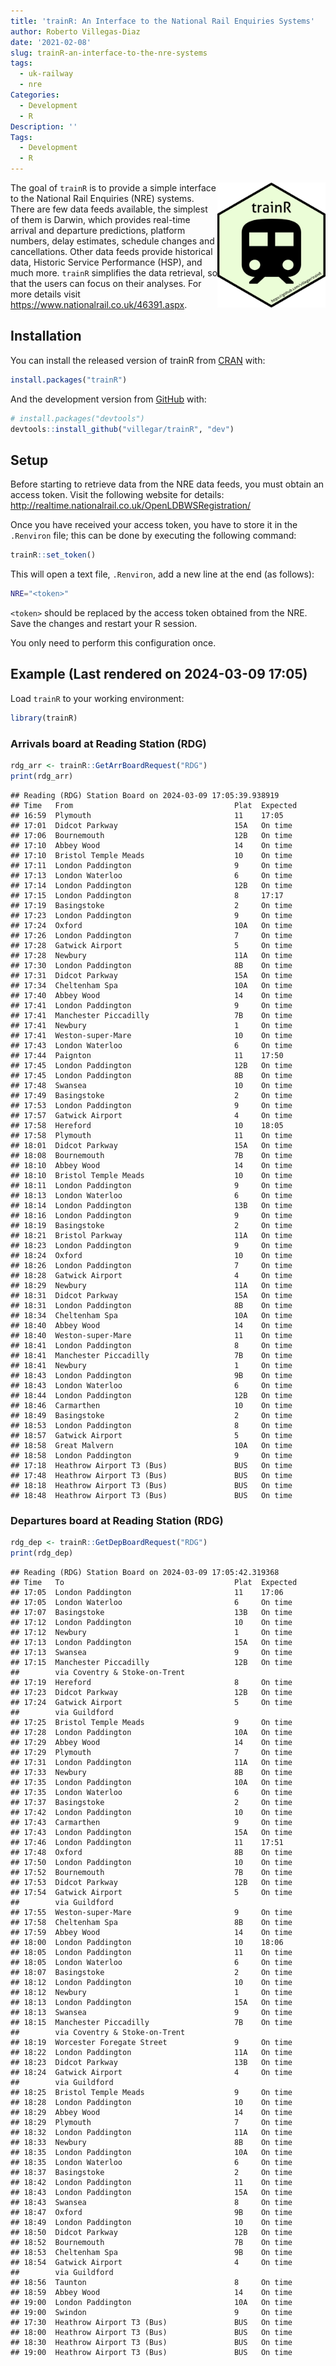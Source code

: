 ```yaml
---
title: 'trainR: An Interface to the National Rail Enquiries Systems'
author: Roberto Villegas-Diaz
date: '2021-02-08'
slug: trainR-an-interface-to-the-nre-systems
tags:
  - uk-railway
  - nre
Categories:
  - Development
  - R
Description: ''
Tags:
  - Development
  - R
---
```


<img src="https://raw.githubusercontent.com/villegar/trainR/main/inst/images/logo.png" alt="logo" align="right" height=200px/>

The goal of `trainR` is to provide a simple interface to the 
National Rail Enquiries (NRE) systems. There are few data feeds 
available, the simplest of them is Darwin, which provides real-time 
arrival and departure predictions, platform numbers, delay estimates, 
schedule changes and cancellations. Other data feeds provide historical 
data, Historic Service Performance (HSP), and much more. `trainR` 
simplifies the data retrieval, so that the users can focus on their 
analyses. For more details visit 
https://www.nationalrail.co.uk/46391.aspx.

## Installation

You can install the released version of trainR from [CRAN](https://CRAN.R-project.org) with:

``` r
install.packages("trainR")
```

And the development version from [GitHub](https://github.com/) with:

``` r
# install.packages("devtools")
devtools::install_github("villegar/trainR", "dev")
```

## Setup
Before starting to retrieve data from the NRE data feeds, you must obtain an access token. 
Visit the following website for details: http://realtime.nationalrail.co.uk/OpenLDBWSRegistration/

Once you have received your access token, you have to store it in the `.Renviron` file; this can be 
done by executing the following command:


```r
trainR::set_token()
```

This will open a text file, `.Renviron`, add a new line at the end (as follows):

```bash
NRE="<token>"
```

`<token>` should be replaced by the access token obtained from the NRE. Save the changes and restart 
your R session.

You only need to perform this configuration once.

## Example (Last rendered on 2024-03-09 17:05)

Load `trainR` to your working environment:

```r
library(trainR)
```

### Arrivals board at Reading Station (RDG)


```r
rdg_arr <- trainR::GetArrBoardRequest("RDG")
print(rdg_arr)
```

```
## Reading (RDG) Station Board on 2024-03-09 17:05:39.938919
## Time   From                                    Plat  Expected
## 16:59  Plymouth                                11    17:05
## 17:01  Didcot Parkway                          15A   On time
## 17:06  Bournemouth                             12B   On time
## 17:10  Abbey Wood                              14    On time
## 17:10  Bristol Temple Meads                    10    On time
## 17:11  London Paddington                       9     On time
## 17:13  London Waterloo                         6     On time
## 17:14  London Paddington                       12B   On time
## 17:15  London Paddington                       8     17:17
## 17:19  Basingstoke                             2     On time
## 17:23  London Paddington                       9     On time
## 17:24  Oxford                                  10A   On time
## 17:26  London Paddington                       7     On time
## 17:28  Gatwick Airport                         5     On time
## 17:28  Newbury                                 11A   On time
## 17:30  London Paddington                       8B    On time
## 17:31  Didcot Parkway                          15A   On time
## 17:34  Cheltenham Spa                          10A   On time
## 17:40  Abbey Wood                              14    On time
## 17:41  London Paddington                       9     On time
## 17:41  Manchester Piccadilly                   7B    On time
## 17:41  Newbury                                 1     On time
## 17:41  Weston-super-Mare                       10    On time
## 17:43  London Waterloo                         6     On time
## 17:44  Paignton                                11    17:50
## 17:45  London Paddington                       12B   On time
## 17:45  London Paddington                       8B    On time
## 17:48  Swansea                                 10    On time
## 17:49  Basingstoke                             2     On time
## 17:53  London Paddington                       9     On time
## 17:57  Gatwick Airport                         4     On time
## 17:58  Hereford                                10    18:05
## 17:58  Plymouth                                11    On time
## 18:01  Didcot Parkway                          15A   On time
## 18:08  Bournemouth                             7B    On time
## 18:10  Abbey Wood                              14    On time
## 18:10  Bristol Temple Meads                    10    On time
## 18:11  London Paddington                       9     On time
## 18:13  London Waterloo                         6     On time
## 18:14  London Paddington                       13B   On time
## 18:16  London Paddington                       9     On time
## 18:19  Basingstoke                             2     On time
## 18:21  Bristol Parkway                         11A   On time
## 18:23  London Paddington                       9     On time
## 18:24  Oxford                                  10    On time
## 18:26  London Paddington                       7     On time
## 18:28  Gatwick Airport                         4     On time
## 18:29  Newbury                                 11A   On time
## 18:31  Didcot Parkway                          15A   On time
## 18:31  London Paddington                       8B    On time
## 18:34  Cheltenham Spa                          10A   On time
## 18:40  Abbey Wood                              14    On time
## 18:40  Weston-super-Mare                       11    On time
## 18:41  London Paddington                       8     On time
## 18:41  Manchester Piccadilly                   7B    On time
## 18:41  Newbury                                 1     On time
## 18:43  London Paddington                       9B    On time
## 18:43  London Waterloo                         6     On time
## 18:44  London Paddington                       12B   On time
## 18:46  Carmarthen                              10    On time
## 18:49  Basingstoke                             2     On time
## 18:53  London Paddington                       8     On time
## 18:57  Gatwick Airport                         5     On time
## 18:58  Great Malvern                           10A   On time
## 18:58  London Paddington                       9     On time
## 17:18  Heathrow Airport T3 (Bus)               BUS   On time
## 17:48  Heathrow Airport T3 (Bus)               BUS   On time
## 18:18  Heathrow Airport T3 (Bus)               BUS   On time
## 18:48  Heathrow Airport T3 (Bus)               BUS   On time
```

### Departures board at Reading Station (RDG)


```r
rdg_dep <- trainR::GetDepBoardRequest("RDG")
print(rdg_dep)
```

```
## Reading (RDG) Station Board on 2024-03-09 17:05:42.319368
## Time   To                                      Plat  Expected
## 17:05  London Paddington                       11    17:06
## 17:05  London Waterloo                         6     On time
## 17:07  Basingstoke                             13B   On time
## 17:12  London Paddington                       10    On time
## 17:12  Newbury                                 1     On time
## 17:13  London Paddington                       15A   On time
## 17:13  Swansea                                 9     On time
## 17:15  Manchester Piccadilly                   12B   On time
##        via Coventry & Stoke-on-Trent           
## 17:19  Hereford                                8     On time
## 17:23  Didcot Parkway                          12B   On time
## 17:24  Gatwick Airport                         5     On time
##        via Guildford                           
## 17:25  Bristol Temple Meads                    9     On time
## 17:28  London Paddington                       10A   On time
## 17:29  Abbey Wood                              14    On time
## 17:29  Plymouth                                7     On time
## 17:31  London Paddington                       11A   On time
## 17:33  Newbury                                 8B    On time
## 17:35  London Paddington                       10A   On time
## 17:35  London Waterloo                         6     On time
## 17:37  Basingstoke                             2     On time
## 17:42  London Paddington                       10    On time
## 17:43  Carmarthen                              9     On time
## 17:43  London Paddington                       15A   On time
## 17:46  London Paddington                       11    17:51
## 17:48  Oxford                                  8B    On time
## 17:50  London Paddington                       10    On time
## 17:52  Bournemouth                             7B    On time
## 17:53  Didcot Parkway                          12B   On time
## 17:54  Gatwick Airport                         5     On time
##        via Guildford                           
## 17:55  Weston-super-Mare                       9     On time
## 17:58  Cheltenham Spa                          8B    On time
## 17:59  Abbey Wood                              14    On time
## 18:00  London Paddington                       10    18:06
## 18:05  London Paddington                       11    On time
## 18:05  London Waterloo                         6     On time
## 18:07  Basingstoke                             2     On time
## 18:12  London Paddington                       10    On time
## 18:12  Newbury                                 1     On time
## 18:13  London Paddington                       15A   On time
## 18:13  Swansea                                 9     On time
## 18:15  Manchester Piccadilly                   7B    On time
##        via Coventry & Stoke-on-Trent           
## 18:19  Worcester Foregate Street               9     On time
## 18:22  London Paddington                       11A   On time
## 18:23  Didcot Parkway                          13B   On time
## 18:24  Gatwick Airport                         4     On time
##        via Guildford                           
## 18:25  Bristol Temple Meads                    9     On time
## 18:28  London Paddington                       10    On time
## 18:29  Abbey Wood                              14    On time
## 18:29  Plymouth                                7     On time
## 18:32  London Paddington                       11A   On time
## 18:33  Newbury                                 8B    On time
## 18:35  London Paddington                       10A   On time
## 18:35  London Waterloo                         6     On time
## 18:37  Basingstoke                             2     On time
## 18:42  London Paddington                       11    On time
## 18:43  London Paddington                       15A   On time
## 18:43  Swansea                                 8     On time
## 18:47  Oxford                                  9B    On time
## 18:49  London Paddington                       10    On time
## 18:50  Didcot Parkway                          12B   On time
## 18:52  Bournemouth                             7B    On time
## 18:53  Cheltenham Spa                          9B    On time
## 18:54  Gatwick Airport                         4     On time
##        via Guildford                           
## 18:56  Taunton                                 8     On time
## 18:59  Abbey Wood                              14    On time
## 19:00  London Paddington                       10A   On time
## 19:00  Swindon                                 9     On time
## 17:30  Heathrow Airport T3 (Bus)               BUS   On time
## 18:00  Heathrow Airport T3 (Bus)               BUS   On time
## 18:30  Heathrow Airport T3 (Bus)               BUS   On time
## 19:00  Heathrow Airport T3 (Bus)               BUS   On time
```
